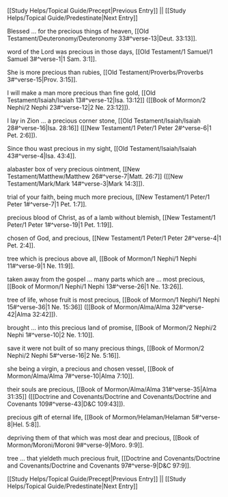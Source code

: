 [[Study Helps/Topical Guide/Precept|Previous Entry]]  ||  [[Study Helps/Topical Guide/Predestinate|Next Entry]]

 Blessed ... for the precious things of heaven, [[Old Testament/Deuteronomy/Deuteronomy 33#^verse-13|Deut. 33:13]].

 word of the Lord was precious in those days, [[Old Testament/1 Samuel/1 Samuel 3#^verse-1|1 Sam. 3:1]].

 She is more precious than rubies, [[Old Testament/Proverbs/Proverbs 3#^verse-15|Prov. 3:15]].

 I will make a man more precious than fine gold, [[Old Testament/Isaiah/Isaiah 13#^verse-12|Isa. 13:12]] ([[Book of Mormon/2 Nephi/2 Nephi 23#^verse-12|2 Ne. 23:12]]).

 I lay in Zion ... a precious corner stone, [[Old Testament/Isaiah/Isaiah 28#^verse-16|Isa. 28:16]] ([[New Testament/1 Peter/1 Peter 2#^verse-6|1 Pet. 2:6]]).

 Since thou wast precious in my sight, [[Old Testament/Isaiah/Isaiah 43#^verse-4|Isa. 43:4]].

 alabaster box of very precious ointment, [[New Testament/Matthew/Matthew 26#^verse-7|Matt. 26:7]] ([[New Testament/Mark/Mark 14#^verse-3|Mark 14:3]]).

 trial of your faith, being much more precious, [[New Testament/1 Peter/1 Peter 1#^verse-7|1 Pet. 1:7]].

 precious blood of Christ, as of a lamb without blemish, [[New Testament/1 Peter/1 Peter 1#^verse-19|1 Pet. 1:19]].

 chosen of God, and precious, [[New Testament/1 Peter/1 Peter 2#^verse-4|1 Pet. 2:4]].

 tree which is precious above all, [[Book of Mormon/1 Nephi/1 Nephi 11#^verse-9|1 Ne. 11:9]].

 taken away from the gospel ... many parts which are ... most precious, [[Book of Mormon/1 Nephi/1 Nephi 13#^verse-26|1 Ne. 13:26]].

 tree of life, whose fruit is most precious, [[Book of Mormon/1 Nephi/1 Nephi 15#^verse-36|1 Ne. 15:36]] ([[Book of Mormon/Alma/Alma 32#^verse-42|Alma 32:42]]).

 brought ... into this precious land of promise, [[Book of Mormon/2 Nephi/2 Nephi 1#^verse-10|2 Ne. 1:10]].

 save it were not built of so many precious things, [[Book of Mormon/2 Nephi/2 Nephi 5#^verse-16|2 Ne. 5:16]].

 she being a virgin, a precious and chosen vessel, [[Book of Mormon/Alma/Alma 7#^verse-10|Alma 7:10]].

 their souls are precious, [[Book of Mormon/Alma/Alma 31#^verse-35|Alma 31:35]] ([[Doctrine and Covenants/Doctrine and Covenants/Doctrine and Covenants 109#^verse-43|D&C 109:43]]).

 precious gift of eternal life, [[Book of Mormon/Helaman/Helaman 5#^verse-8|Hel. 5:8]].

 depriving them of that which was most dear and precious, [[Book of Mormon/Moroni/Moroni 9#^verse-9|Moro. 9:9]].

 tree ... that yieldeth much precious fruit, [[Doctrine and Covenants/Doctrine and Covenants/Doctrine and Covenants 97#^verse-9|D&C 97:9]].

[[Study Helps/Topical Guide/Precept|Previous Entry]]  ||  [[Study Helps/Topical Guide/Predestinate|Next Entry]]